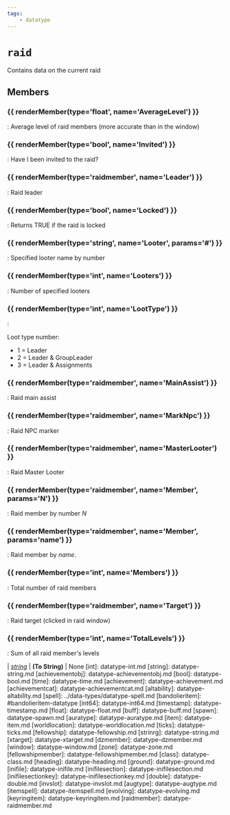 ```yaml
---
tags:
    - datatype
---
```

# `raid`

Contains data on the current raid

## Members

### {{ renderMember(type='float', name='AverageLevel') }} 

:   Average level of raid members (more accurate than in the window)

### {{ renderMember(type='bool', name='Invited') }} 

:   Have I been invited to the raid?

### {{ renderMember(type='raidmember', name='Leader') }} 

:   Raid leader

### {{ renderMember(type='bool', name='Locked') }} 

:   Returns TRUE if the raid is locked

### {{ renderMember(type='string', name='Looter', params='#') }} 

:   Specified looter name by number

### {{ renderMember(type='int', name='Looters') }} 

:   Number of specified looters

### {{ renderMember(type='int', name='LootType') }} 

:   <p>Loot type number:</p><ul><li>1 = Leader</li><li>2 = Leader & GroupLeader</li><li>3 = Leader & Assignments</li></ul>

### {{ renderMember(type='raidmember', name='MainAssist') }} 

:   Raid main assist

### {{ renderMember(type='raidmember', name='MarkNpc') }}

:   Raid NPC marker

### {{ renderMember(type='raidmember', name='MasterLooter') }} 

:   Raid Master Looter

### {{ renderMember(type='raidmember', name='Member', params='N') }} 

:   Raid member by number _N_

### {{ renderMember(type='raidmember', name='Member', params='name') }} 

:   Raid member by _name_.

### {{ renderMember(type='int', name='Members') }} 

:   Total number of raid members

### {{ renderMember(type='raidmember', name='Target') }} 

:   Raid target (clicked in raid window)

### {{ renderMember(type='int', name='TotalLevels') }} 

:   Sum of all raid member's levels

| [_string_](datatype-string.md) | **(To String)** | None
[int]: datatype-int.md
[string]: datatype-string.md
[achievementobj]: datatype-achievementobj.md
[bool]: datatype-bool.md
[time]: datatype-time.md
[achievement]: datatype-achievement.md
[achievementcat]: datatype-achievementcat.md
[altability]: datatype-altability.md
[spell]: ../data-types/datatype-spell.md
[bandolieritem]: #bandolieritem-datatype
[int64]: datatype-int64.md
[timestamp]: datatype-timestamp.md
[float]: datatype-float.md
[buff]: datatype-buff.md
[spawn]: datatype-spawn.md
[auratype]: datatype-auratype.md
[item]: datatype-item.md
[worldlocation]: datatype-worldlocation.md
[ticks]: datatype-ticks.md
[fellowship]: datatype-fellowship.md
[strinrg]: datatype-string.md
[xtarget]: datatype-xtarget.md
[dzmember]: datatype-dzmember.md
[window]: datatype-window.md
[zone]: datatype-zone.md
[fellowshipmember]: datatype-fellowshipmember.md
[class]: datatype-class.md
[heading]: datatype-heading.md
[ground]: datatype-ground.md
[inifile]: datatype-inifile.md
[inifilesection]: datatype-inifilesection.md
[inifilesectionkey]: datatype-inifilesectionkey.md
[double]: datatype-double.md
[invslot]: datatype-invslot.md
[augtype]: datatype-augtype.md
[itemspell]: datatype-itemspell.md
[evolving]: datatype-evolving.md
[keyringitem]: datatype-keyringitem.md
[raidmember]: datatype-raidmember.md
